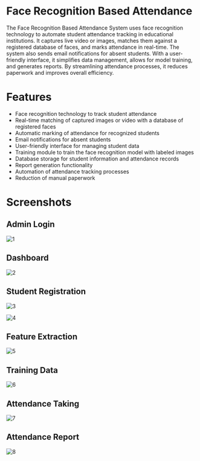 # Face Recognition Based Attendance
The Face Recognition Based Attendance System uses face recognition technology to automate student attendance tracking in educational institutions. It captures live video or images, matches them against a registered database of faces, and marks attendance in real-time. The system also sends email notifications for absent students. With a user-friendly interface, it simplifies data management, allows for model training, and generates reports. By streamlining attendance processes, it reduces paperwork and improves overall efficiency.

# Features
- Face recognition technology to track student attendance
- Real-time matching of captured images or video with a database of registered faces
- Automatic marking of attendance for recognized students
- Email notifications for absent students
- User-friendly interface for managing student data
- Training module to train the face recognition model with labeled images
- Database storage for student information and attendance records
- Report generation functionality
- Automation of attendance tracking processes
- Reduction of manual paperwork

# Screenshots
## Admin Login
![1](https://github.com/printAsmamaw/Face-Attendance-System/assets/122156542/f2509d99-ec39-4f75-b851-b6b9ab0ffd06)

## Dashboard 
![2](https://github.com/printAsmamaw/Face-Attendance-System/243766707-b6f0a720-b4df-43ce-a378-72212741f22d)

## Student Registration 
![3](https://github.com/printAsmamaw/Face-Attendance-System/243766707-b6f0a720-b4df-43ce-a378-72212741f22d.png)

![4](https://github.com/printAsmamaw/Face-Attendance-System/243766707-b6f0a720-b4df-43ce-a378-72212741f22d.png)

## Feature Extraction 
![5](https://github.com/printAsmamaw/Face-Attendance-System/243766707-b6f0a720-b4df-43ce-a378-72212741f22d.png)

## Training Data

![6](https://github.com/printAsmamaw/Face-Attendance-System/243766707-b6f0a720-b4df-43ce-a378-72212741f22d.png)

## Attendance Taking 

![7](https://github.com/printAsmamaw/Face-Attendance-System/243766707-b6f0a720-b4df-43ce-a378-72212741f22d.png)

## Attendance Report 

![8](https://github.com/printAsmamaw/Face-Attendance-System/243766707-b6f0a720-b4df-43ce-a378-72212741f22d.png)
